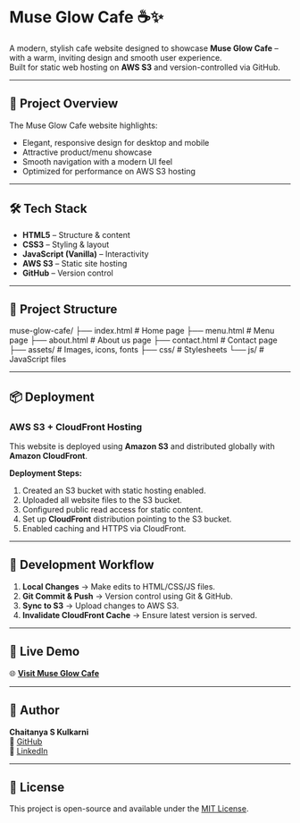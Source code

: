 # Muse Glow Cafe ☕✨

A modern, stylish cafe website designed to showcase **Muse Glow Cafe** – with a warm, inviting design and smooth user experience.  
Built for static web hosting on **AWS S3** and version-controlled via GitHub.

---

## 🚀 Project Overview
The Muse Glow Cafe website highlights:
- Elegant, responsive design for desktop and mobile
- Attractive product/menu showcase
- Smooth navigation with a modern UI feel
- Optimized for performance on AWS S3 hosting

---

## 🛠️ Tech Stack
- **HTML5** – Structure & content
- **CSS3** – Styling & layout
- **JavaScript (Vanilla)** – Interactivity
- **AWS S3** – Static site hosting
- **GitHub** – Version control

---

## 📂 Project Structure
muse-glow-cafe/
├── index.html # Home page
├── menu.html # Menu page
├── about.html # About us page
├── contact.html # Contact page
├── assets/ # Images, icons, fonts
├── css/ # Stylesheets
└── js/ # JavaScript files



---

## 📦 Deployment

### AWS S3 + CloudFront Hosting
This website is deployed using **Amazon S3** and distributed globally with **Amazon CloudFront**.

**Deployment Steps:**
1. Created an S3 bucket with static hosting enabled.
2. Uploaded all website files to the S3 bucket.
3. Configured public read access for static content.
4. Set up **CloudFront** distribution pointing to the S3 bucket.
5. Enabled caching and HTTPS via CloudFront.

---

## 🔄 Development Workflow
1. **Local Changes** → Make edits to HTML/CSS/JS files.
2. **Git Commit & Push** → Version control using Git & GitHub.
3. **Sync to S3** → Upload changes to AWS S3.
4. **Invalidate CloudFront Cache** → Ensure latest version is served.

---

## 📍 Live Demo
🌐 **[Visit Muse Glow Cafe](https://d3kklix1hmuord.cloudfront.net)**

---

## 👤 Author
**Chaitanya S Kulkarni**  
🔗 [GitHub](https://github.com/chaitanyaa241201)  
🔗 [LinkedIn](https://www.linkedin.com/in/chaitanya)  

---

## 📜 License
This project is open-source and available under the [MIT License](LICENSE).

